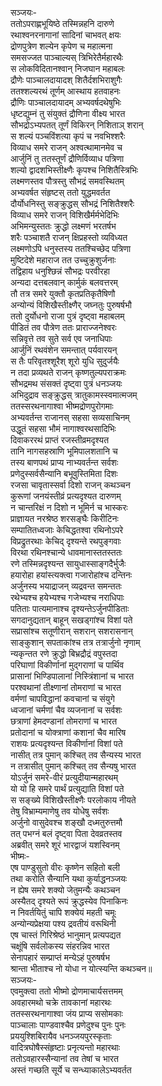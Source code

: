 सञ्जयः-  
ततोऽपराह्णभूयिष्ठे तस्मिन्नहनि दारुणे  
रथाश्वनरनागानां सादिनां चाभवत् क्षयः  
द्रोणपुत्रेण शल्येन कृपेण च महात्मना  
समसज्जत पाञ्चाल्यस् त्रिभिरेतैर्महारथैः  
स लोकविदितानश्वान् निजघान महाबलः  
द्रौणेः पाञ्चालदायादश् शितैर्दशभिराशुगैः  
ततश्शल्यरथं तूर्णम् आस्थाय हतवाहनः  
द्रौणिः पाञ्चालदायादम् अभ्यवर्षदथेषुभिः  
धृष्टद्युम्नं तु संयुक्तं द्रौणिना वीक्ष्य भारत  
सौभद्रोऽभ्यपतत् तूर्णं विकिरन् निशिताञ् शरान्  
स शल्यं पञ्चविंशत्या कृपं च नवभिश्शरैः  
विव्याध समरे राजन् अश्वत्थामानमेव च  
आर्जुनिं तु ततस्तूर्णं द्रौणिर्विव्याध पत्रिणा  
शल्यो द्वादशभिस्तीक्ष्णैः कृपश्च निशितैस्त्रिभिः  
लक्ष्मणस्तव पौत्रस्तु सौभद्रं समवस्थितम्  
अभ्यवर्षत संहृष्टस् ततो युद्धमवर्तत  
दौर्योधनिस्तु सङ्क्रुद्धस् सौभद्रं निशितैश्शरैः  
विव्याध समरे राजन् विशिखैर्मर्मभेदिभिः  
अभिमन्युस्ततः क्रुद्धो लक्ष्मणं भरतर्षभ  
शरैः पञ्चाशतै राजन् क्षिप्रहस्तो व्यविध्यत  
लक्ष्मणोऽपि धनुस्तस्य ततश्चिच्छेद पत्रिणा  
मुष्टिदेशे महाराज तत उच्चुक्रुशुर्जनाः  
तद्विहाय धनुश्छिन्नं सौभद्रः परवीरहा  
अन्यदा दत्तबलवान् कार्मुकं बलवत्तरम्  
तौ तत्र समरे युक्तौ कृतप्रतिकृतैषिणौ  
अन्योन्यं विशिखैस्तीक्ष्णैर् जघ्नतुः पुरुषर्षभौ  
ततो दुर्योधनो राजा पुत्रं दृष्ट्वा महाबलम्  
पीडितं तव पौत्रेण ततः प्राराज्जनेश्वरः  
सन्निवृत्ते तव सुते सर्व एव जनाधिपाः  
आर्जुनिं रथवंशेन समन्तात् पर्यवारयन्  
स तैः परिवृतश्शूरैश् शूरो युधि सुदुर्जयैः  
न तदा प्रव्यथते राजन् कृष्णतुल्यपराक्रमः  
सौभद्रमथ संसक्तं दृष्ट्वा पुत्रं धनञ्जयः  
अभिदुद्राव सङ्क्रुद्धस् त्रातुकामस्स्वमात्मजम्  
ततस्सरथनागाश्वा भीष्मद्रोणपुरोगमाः  
अभ्यवर्तन्त राजानस् सहसा सव्यसाचिनम्  
उद्धूतं सहसा भौमं नागाश्वरथसादिभिः  
दिवाकररथं प्राप्तं रजस्तीव्रमदृश्यत  
तानि नागसहस्राणि भूमिपालशतानि च  
तस्य बाणपथं प्राप्य नाभ्यवर्तन्त सर्वशः  
प्रणेदुस्सर्वसैन्यानि बभूवुस्तिमिता दिशः  
रजसा चावृतास्सर्वा दिशो राजन् कथञ्चन  
कुरूणां जनयंस्तीव्रं प्रत्यदृश्यत दारुणम्  
न चान्तरिक्षं न दिशो न भूमिर्न च भास्करः  
प्राज्ञायत नरश्रेष्ठ शरसङ्घैः किरीटिनः  
सम्पातितध्वजाः केचिद्धतश्वा रथिनोऽपरे  
विप्रद्रुतरथाः केचिद् दृश्यन्ते रथपुङ्गवाः  
विरथा रथिनश्चान्ये धावमानास्ततस्ततः  
रणे तस्मिन्नदृश्यन्त सायुधास्साङ्गदैर्भुजैः  
हयारोहा हयांस्त्यक्त्वा गजारोहांश्च दन्तिनः  
अर्जुनस्य भयाद्राजन् व्यद्रवन्त समन्ततः  
रथेभ्यश्च हयेभ्यश्च गजेभ्यश्च नराधिपाः  
पतिताः पात्यमानाश्च दृश्यन्तेऽर्जुनपीडिताः  
सगदानुद्यतान् बाहून् सखड्गांश्च विशां पते  
सप्रासांश्च सतूणीरान् सशरान् सशरासनान्  
साङ्कुशान् सपताकांश्च तत्र तत्रार्जुनो नृणाम्  
न्यकृन्तत रणे क्रुद्धो बिभ्रद्रौद्रं वपुस्तदा  
परिघाणां विकीर्णानां मुद्गराणां च पार्थिव  
प्रासानां भिण्डिपालानां निस्त्रिंशानां च भारत  
परश्वथानां तीक्ष्णानां तोमराणां च भारत  
वर्मणां चापविद्धानां कवचानां च संयुगे  
ध्वजानां चर्मणां चैव व्यजनानां च सर्वशः  
छत्राणां हेमदण्डानां तोमराणां च भारत  
प्रतोदानां च योक्त्राणां कशानां चैव मारिष  
राशयः प्रत्यदृश्यन्त विकीर्णानां विशां पते  
नासीत् तत्र पुमान् कश्चित् तव सैन्यस्य भारत  
न तत्रासीत् पुमान् कश्चित् तव सैन्यषु भारत  
योऽर्जुनं समरे-वीरं प्रत्युदीयान्महारथम्  
यो यो हि समरे पार्थं प्रत्युद्याति विशां पते  
स सङ्ख्ये विशिखैस्तीक्ष्णैः परलोकाय नीयते  
तेषु विभ्राम्यमाणेषु तव योधेषु सर्वशः  
अर्जुनो वासुदेवश्च शङ्खौ दध्मतुरुत्तमौ  
तत् पभग्नं बलं दृष्ट्वा पिता देवव्रतस्तव  
अब्रवीत् समरे शूरं भारद्वाजं यशस्विनम्  
भीष्मः-  
एष पाण्डुसुतो वीरः कृष्णेन सहितो बली  
तथा करोति सैन्यानि यथा कुर्याद्धनञ्जयः  
न ह्येष समरे शक्यो जेतुमन्यैः कथञ्चन  
अस्यैतद् दृश्यते रूपं क्रुद्धस्येव पिनाकिनः  
न निवर्तयितुं चापि शक्येयं महती चमूः  
अन्योन्यप्रेक्षया पश्य द्रवतीयं वरूथिनी  
एष चास्तं गिरिश्रेष्ठं भानुमान् प्रत्यपद्यत  
चक्षूंषि सर्वलोकस्य संहरन्निव भारत  
सेनापहारं सम्प्राप्तं मन्येऽहं पुरुषर्षभ  
श्रान्ता भीताश्च नो योधा न योत्स्यन्ति कथञ्चन॥  
सञ्जयः-  
एवमुक्त्वा ततो भीष्मो द्रोणमाचार्यसत्तमम्  
अवहारमथो चक्रे तावकानां महारथः  
ततस्सरथनागाश्वा जंय प्राप्य ससोमकाः  
पाञ्चालाः पाण्डवाश्चैव प्रणेदुश्च पुनः पुनः  
प्रययुश्शिबिरायैव धनञ्जयपुरस्कृताः  
वादित्रघोषैस्संहृष्टाः प्रनृत्यन्तो महारथाः  
ततोऽवहारस्सैन्यानां तव तेषां च भारत  
अस्तं गच्छति सूर्ये च सन्ध्याकालेऽभ्यवर्तत  
